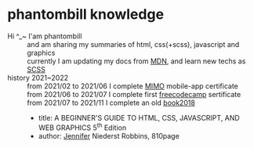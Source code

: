 <h1>phantombill knowledge</h1>
    <dl>
      <dt>Hi ^_~ I'am phantombill</dt>
        <dd>and am sharing my summaries of html, css(+scss), javascript and graphics</dd>
        <dd>currently I am updating my docs from &#32;<a href=https://developer.mozilla.org/en-US/docs/Learn/Front-end_web_developer>MDN</a>, and learn new techs as &#32;<a href=https://sass-lang.com/documentation>SCSS</a></dd>
      <dt>history 2021~2022</dt>
        <dd>from &#32;<time>2021/02</time>&#32; to &#32;<time>2021/06</time>&#32; I complete &#32;<a href=https://getmimo.com>MIMO</a> &#32;mobile-app certificate</dd>
        <dd>from &#32;<time>2021/06</time>&#32; to &#32;<time>2021/07</time>&#32; I complete first &#32;<a href="https://www.freecodecamp.org/certification/phantombill/responsive-web-design">freecodecamp</a> &#32;sertificate</dd>
        <dd>from &#32;<time>2021/07</time>&#32; to &#32;<time>2021/11</time>&#32; I complete an old &#32;<a href="https://www.amazon.com/Learning-Web-Design-Beginners-JavaScript-dp-1491960205/dp/1491960205/ref=dp_ob_title_bk">book2018</a>
          <ul><li>title: A BEGINNER'S GUIDE TO HTML, CSS, JAVASCRIPT, AND WEB GRAPHICS 5<sup>th</sup> &#32;Edition</li>
          <li>author: &#32;<a href=https://twitter.com/jenville>Jennifer</a>&#32; Niederst Robbins, 810page</li></ul></dd>
    </dl>
